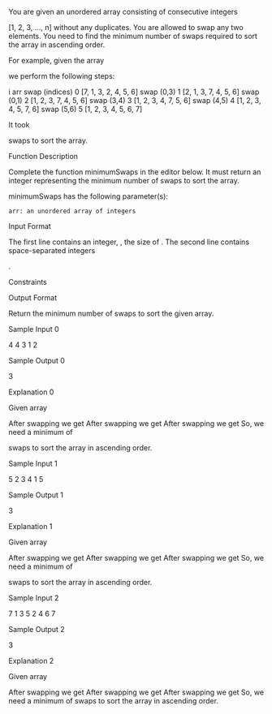 You are given an unordered array consisting of consecutive integers

[1, 2, 3, ..., n] without any duplicates. You are allowed to swap any two elements. You need to find the minimum number of swaps required to sort the array in ascending order.

For example, given the array

we perform the following steps:

i   arr                         swap (indices)
0   [7, 1, 3, 2, 4, 5, 6]   swap (0,3)
1   [2, 1, 3, 7, 4, 5, 6]   swap (0,1)
2   [1, 2, 3, 7, 4, 5, 6]   swap (3,4)
3   [1, 2, 3, 4, 7, 5, 6]   swap (4,5)
4   [1, 2, 3, 4, 5, 7, 6]   swap (5,6)
5   [1, 2, 3, 4, 5, 6, 7]

It took

swaps to sort the array.

Function Description

Complete the function minimumSwaps in the editor below. It must return an integer representing the minimum number of swaps to sort the array.

minimumSwaps has the following parameter(s):

    arr: an unordered array of integers

Input Format

The first line contains an integer,
, the size of .
The second line contains space-separated integers

.

Constraints

Output Format

Return the minimum number of swaps to sort the given array.

Sample Input 0

4
4 3 1 2

Sample Output 0

3

Explanation 0

Given array

After swapping we get
After swapping we get
After swapping we get
So, we need a minimum of

swaps to sort the array in ascending order.

Sample Input 1

5
2 3 4 1 5

Sample Output 1

3

Explanation 1

Given array

After swapping we get
After swapping we get
After swapping we get
So, we need a minimum of

swaps to sort the array in ascending order.

Sample Input 2

7
1 3 5 2 4 6 7

Sample Output 2

3

Explanation 2

Given array

After swapping we get
After swapping we get
After swapping we get
So, we need a minimum of swaps to sort the array in ascending order. 
